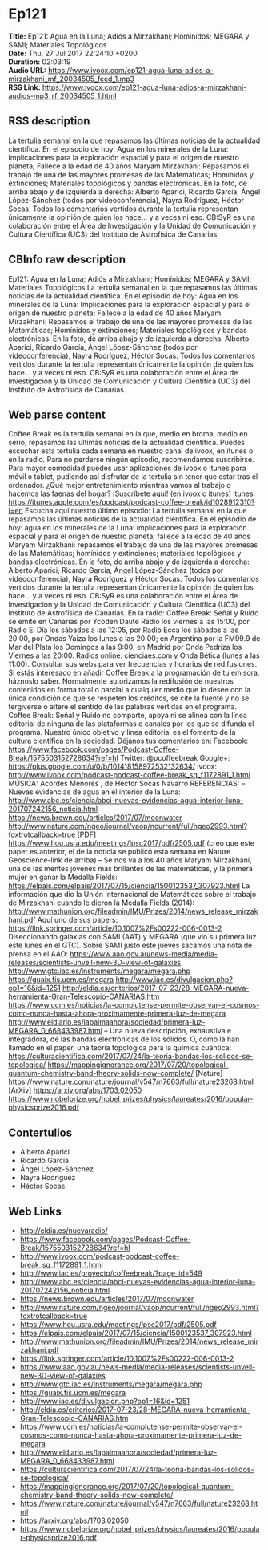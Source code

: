 # Ep121  
**Title:** Ep121: Agua en la Luna; Adiós a Mirzakhani; Homínidos; MEGARA y SAMI; Materiales Topológicos  
**Date:** Thu, 27 Jul 2017 22:24:10 +0200  
**Duration:** 02:03:19  
**Audio URL:** https://www.ivoox.com/ep121-agua-luna-adios-a-mirzakhani_mf_20034505_feed_1.mp3  
**RSS Link:** https://www.ivoox.com/ep121-agua-luna-adios-a-mirzakhani-audios-mp3_rf_20034505_1.html  

## RSS description
La tertulia semanal en la que repasamos las últimas noticias de la actualidad científica. En el episodio de hoy: Agua en los minerales de la Luna: Implicaciones para la exploración espacial y para el origen de nuestro planeta; Fallece a la edad de 40 años Maryam Mirzakhani: Repasamos el trabajo de una de las mayores promesas de las Matemáticas; Homínidos y extinciones; Materiales topológicos y bandas electrónicas. En la foto, de arriba abajo y de izquierda a derecha: Alberto Aparici, Ricardo García, Ángel López-Sánchez (todos por videoconferencia), Nayra Rodríguez, Héctor Socas. Todos los comentarios vertidos durante la tertulia representan únicamente la opinión de quien los hace… y a veces ni eso. CB:SyR es una colaboración entre el Área de Investigación y la Unidad de Comunicación y Cultura Científica (UC3) del Instituto de Astrofísica de Canarias.

## CBInfo raw description
Ep121: Agua en la Luna; Adiós a Mirzakhani; Homínidos; MEGARA y SAMI; Materiales Topológicos
La tertulia semanal en la que repasamos las últimas noticias de la actualidad científica. En el episodio de hoy: Agua en los minerales de la Luna: Implicaciones para la exploración espacial y para el origen de nuestro planeta; Fallece a la edad de 40 años Maryam Mirzakhani: Repasamos el trabajo de una de las mayores promesas de las Matemáticas; Homínidos y extinciones; Materiales topológicos y bandas electrónicas. En la foto, de arriba abajo y de izquierda a derecha: Alberto Aparici, Ricardo García, Ángel López-Sánchez (todos por videoconferencia), Nayra Rodríguez, Héctor Socas. Todos los comentarios vertidos durante la tertulia representan únicamente la opinión de quien los hace… y a veces ni eso. CB:SyR es una colaboración entre el Área de Investigación y la Unidad de Comunicación y Cultura Científica (UC3) del Instituto de Astrofísica de Canarias.


## Web parse content
Coffee Break es la tertulia semanal en la que, medio en broma, medio en serio, repasamos las últimas noticias de la actualidad científica. Puedes escuchar esta tertulia cada semana en nuestro canal de ivoox, en itunes o en la radio. Para no perderse ningún episodio, recomendamos suscribirse. Para mayor comodidad puedes usar aplicaciones de ivoox o itunes para móvil o tablet, pudiendo así disfrutar de la tertulia sin tener que estar tras el ordenador. ¿Qué mejor entretenimiento mientras vamos al trabajo o hacemos las faenas del hogar? ¡Suscríbete aquí! (en ivoox o itunes) itunes: https://itunes.apple.com/es/podcast/podcast-coffee-break/id1028912310?l=en Escucha aquí nuestro último episodio: La tertulia semanal en la que repasamos las últimas noticias de la actualidad científica. En el episodio de hoy: agua en los minerales de la Luna: implicaciones para la exploración espacial y para el origen de nuestro planeta; fallece a la edad de 40 años Maryam Mirzakhani: repasamos el trabajo de una de las mayores promesas de las Matemáticas; homínidos y extinciones; materiales topológicos y bandas electrónicas. En la foto, de arriba abajo y de izquierda a derecha: Alberto Aparici, Ricardo García, Ángel López-Sánchez (todos por videoconferencia), Nayra Rodríguez y Héctor Socas. Todos los comentarios vertidos durante la tertulia representan únicamente la opinión de quien los hace… y a veces ni eso. CB:SyR es una colaboración entre el Área de Investigación y la Unidad de Comunicación y Cultura Científica (UC3) del Instituto de Astrofísica de Canarias. En la radio: Coffee Break: Señal y Ruido se emite en Canarias por Ycoden Daute Radio los viernes a las 15:00, por Radio El Día los sábados a las 12:05, por Radio Ecca los sábados a las 20:00, por Ondas Yaiza los lunes a las 20:00; en Argentina por la FM99.9 de Mar del Plata los Domingos a las 9:00; en Madrid por Onda Pedriza los Viernes a las 20:00. Radios online: cienciaes.com y Onda Bética (lunes a las 11:00). Consultar sus webs para ver frecuencias y horarios de redifusiones. Si estás interesado en añadir Coffee Break a la programación de tu emisora, háznoslo saber. Normalmente autorizamos la redifusión de nuestros contenidos en forma total o parcial a cualquier medio que lo desee con la única condición de que se respeten los créditos, se cite la fuente y no se tergiverse o altere el sentido de las palabras vertidas en el programa. Coffee Break: Señal y Ruido no comparte, apoya ni se alinea con la línea editorial de ninguna de las plataformas o canales por los que se difunda el programa. Nuestro único objetivo y línea editorial es el fomento de la cultura científica en la sociedad. Déjanos tus comentarios en: Facebook: https://www.facebook.com/pages/Podcast-Coffee-Break/1575503152728634?ref=hl Twitter: @pcoffeebreak Google+: https://plus.google.com/u/0/b/101418158972532132634/ ivoox: http://www.ivoox.com/podcast-podcast-coffee-break_sq_f1172891_1.html MÚSICA: Acordes Menores , de Héctor Socas Navarro REFERENCIAS: – Nuevas evidencias de agua en el interior de la Luna: http://www.abc.es/ciencia/abci-nuevas-evidencias-agua-interior-luna-201707242156_noticia.html https://news.brown.edu/articles/2017/07/moonwater http://www.nature.com/ngeo/journal/vaop/ncurrent/full/ngeo2993.html?foxtrotcallback=true [PDF] https://www.hou.usra.edu/meetings/lpsc2017/pdf/2505.pdf (creo que este paper es anterior, el de la noticia se publicó esta semana en Nature Geoscience-link de arriba) – Se nos va a los 40 años Maryam Mirzakhani, una de las mentes jóvenes más brillantes de las matemáticas, y la primera mujer en ganar la Medalla Fields: https://elpais.com/elpais/2017/07/15/ciencia/1500123537_307923.html La información que dio la Unión Internacional de Matemáticas sobre el trabajo de Mirzakhani cuando le dieron la Medalla Fields (2014): http://www.mathunion.org/fileadmin/IMU/Prizes/2014/news_release_mirzakhani.pdf Aquí uno de sus papers: https://link.springer.com/article/10.1007%2Fs00222-006-0013-2 Diseccionando galaxias con SAMI (AAT) y MEGARA (que vio su primera luz este lunes en el GTC). Sobre SAMI justo este jueves sacamos una nota de prensa en el AAO: https://www.aao.gov.au/news-media/media-releases/scientists-unveil-new-3D-view-of-galaxies http://www.gtc.iac.es/instruments/megara/megara.php https://guaix.fis.ucm.es/megara http://www.iac.es/divulgacion.php?op1=16&id=1251 http://eldia.es/criterios/2017-07-23/28-MEGARA-nueva-herramienta-Gran-Telescopio-CANARIAS.htm https://www.ucm.es/noticias/la-complutense-permite-observar-el-cosmos-como-nunca-hasta-ahora-proximamente-primera-luz-de-megara http://www.eldiario.es/lapalmaahora/sociedad/primera-luz-MEGARA_0_668433987.html – Una nueva descripción, exhaustiva e integradora, de las bandas electrónicas de los sólidos. O, como la han llamado en el paper, una teoría topológica para la química cuántica: https://culturacientifica.com/2017/07/24/la-teoria-bandas-los-solidos-se-topologica/ https://mappingignorance.org/2017/07/20/topological-quantum-chemistry-band-theory-solids-now-complete/ [Nature] https://www.nature.com/nature/journal/v547/n7663/full/nature23268.html [ArXiv] https://arxiv.org/abs/1703.02050 https://www.nobelprize.org/nobel_prizes/physics/laureates/2016/popular-physicsprize2016.pdf

## Contertulios
- Alberto Aparici
- Ricardo García
- Ángel López-Sánchez
- Nayra Rodríguez
- Héctor Socas
## Web Links
- http://eldia.es/nuevaradio/
- https://www.facebook.com/pages/Podcast-Coffee-Break/1575503152728634?ref=hl
- http://www.ivoox.com/podcast-podcast-coffee-break_sq_f1172891_1.html
- http://www.iac.es/proyecto/coffeebreak/?page_id=549
- http://www.abc.es/ciencia/abci-nuevas-evidencias-agua-interior-luna-201707242156_noticia.html
- https://news.brown.edu/articles/2017/07/moonwater
- http://www.nature.com/ngeo/journal/vaop/ncurrent/full/ngeo2993.html?foxtrotcallback=true
- https://www.hou.usra.edu/meetings/lpsc2017/pdf/2505.pdf
- https://elpais.com/elpais/2017/07/15/ciencia/1500123537_307923.html
- http://www.mathunion.org/fileadmin/IMU/Prizes/2014/news_release_mirzakhani.pdf
- https://link.springer.com/article/10.1007%2Fs00222-006-0013-2
- https://www.aao.gov.au/news-media/media-releases/scientists-unveil-new-3D-view-of-galaxies
- http://www.gtc.iac.es/instruments/megara/megara.php
- https://guaix.fis.ucm.es/megara
- http://www.iac.es/divulgacion.php?op1=16&id=1251
- http://eldia.es/criterios/2017-07-23/28-MEGARA-nueva-herramienta-Gran-Telescopio-CANARIAS.htm
- https://www.ucm.es/noticias/la-complutense-permite-observar-el-cosmos-como-nunca-hasta-ahora-proximamente-primera-luz-de-megara
- http://www.eldiario.es/lapalmaahora/sociedad/primera-luz-MEGARA_0_668433987.html
- https://culturacientifica.com/2017/07/24/la-teoria-bandas-los-solidos-se-topologica/
- https://mappingignorance.org/2017/07/20/topological-quantum-chemistry-band-theory-solids-now-complete/
- https://www.nature.com/nature/journal/v547/n7663/full/nature23268.html
- https://arxiv.org/abs/1703.02050
- https://www.nobelprize.org/nobel_prizes/physics/laureates/2016/popular-physicsprize2016.pdf